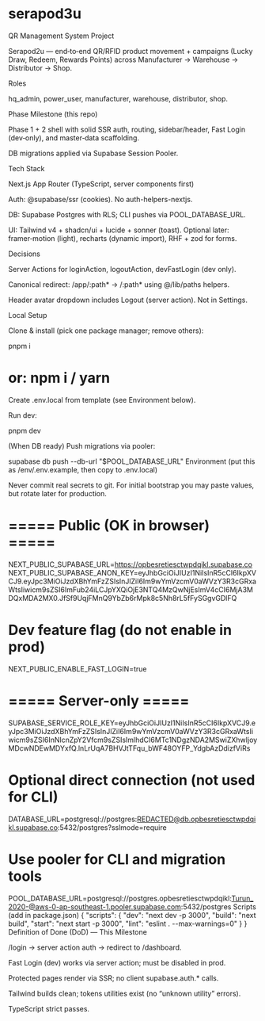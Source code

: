 # serapod3u
QR Management System
Project

Serapod2u — end‑to‑end QR/RFID product movement + campaigns (Lucky Draw, Redeem, Rewards Points) across Manufacturer → Warehouse → Distributor → Shop.

Roles

hq_admin, power_user, manufacturer, warehouse, distributor, shop.

Phase Milestone (this repo)

Phase 1 + 2 shell with solid SSR auth, routing, sidebar/header, Fast Login (dev‑only), and master‑data scaffolding.

DB migrations applied via Supabase Session Pooler.

Tech Stack

Next.js App Router (TypeScript, server components first)

Auth: @supabase/ssr (cookies). No auth-helpers-nextjs.

DB: Supabase Postgres with RLS; CLI pushes via POOL_DATABASE_URL.

UI: Tailwind v4 + shadcn/ui + lucide + sonner (toast). Optional later: framer‑motion (light), recharts (dynamic import), RHF + zod for forms.

Decisions

Server Actions for loginAction, logoutAction, devFastLogin (dev only).

Canonical redirect: /app/:path* → /:path* using @/lib/paths helpers.

Header avatar dropdown includes Logout (server action). Not in Settings.

Local Setup

Clone & install (pick one package manager; remove others):

pnpm i
# or: npm i / yarn

Create .env.local from template (see Environment below).

Run dev:

pnpm dev

(When DB ready) Push migrations via pooler:

supabase db push --db-url "$POOL_DATABASE_URL"
Environment (put this as /env/.env.example, then copy to .env.local)

Never commit real secrets to git. For initial bootstrap you may paste values, but rotate later for production.

# ===== Public (OK in browser) =====
NEXT_PUBLIC_SUPABASE_URL=https://opbesretiesctwpdqikl.supabase.co
NEXT_PUBLIC_SUPABASE_ANON_KEY=eyJhbGciOiJIUzI1NiIsInR5cCI6IkpXVCJ9.eyJpc3MiOiJzdXBhYmFzZSIsInJlZiI6Im9wYmVzcmV0aWVzY3R3cGRxaWtsIiwicm9sZSI6ImFub24iLCJpYXQiOjE3NTQ4MzQwNjEsImV4cCI6MjA3MDQxMDA2MX0.JfSf9UqjFMnQ9YbZb6rMpk8c5Nh8rL5fFySGgvGDlFQ


# Dev feature flag (do not enable in prod)
NEXT_PUBLIC_ENABLE_FAST_LOGIN=true


# ===== Server-only =====
SUPABASE_SERVICE_ROLE_KEY=eyJhbGciOiJIUzI1NiIsInR5cCI6IkpXVCJ9.eyJpc3MiOiJzdXBhYmFzZSIsInJlZiI6Im9wYmVzcmV0aWVzY3R3cGRxaWtsIiwicm9sZSI6InNlcnZpY2Vfcm9sZSIsImlhdCI6MTc1NDgzNDA2MSwiZXhwIjoyMDcwNDEwMDYxfQ.lnLrUqA7BHVJtTFqu_bWF48OYFP_YdgbAzDdizfViRs


# Optional direct connection (not used for CLI)
DATABASE_URL=postgresql://postgres:REDACTED@db.opbesretiesctwpdqikl.supabase.co:5432/postgres?sslmode=require


# Use pooler for CLI and migration tools
POOL_DATABASE_URL=postgresql://postgres.opbesretiesctwpdqikl:Turun_2020-@aws-0-ap-southeast-1.pooler.supabase.com:5432/postgres
Scripts (add in package.json)
{
  "scripts": {
    "dev": "next dev -p 3000",
    "build": "next build",
    "start": "next start -p 3000",
    "lint": "eslint . --max-warnings=0"
  }
}
Definition of Done (DoD) — This Milestone

/login → server action auth → redirect to /dashboard.

Fast Login (dev) works via server action; must be disabled in prod.

Protected pages render via SSR; no client supabase.auth.* calls.

Tailwind builds clean; tokens utilities exist (no “unknown utility” errors).

TypeScript strict passes.
